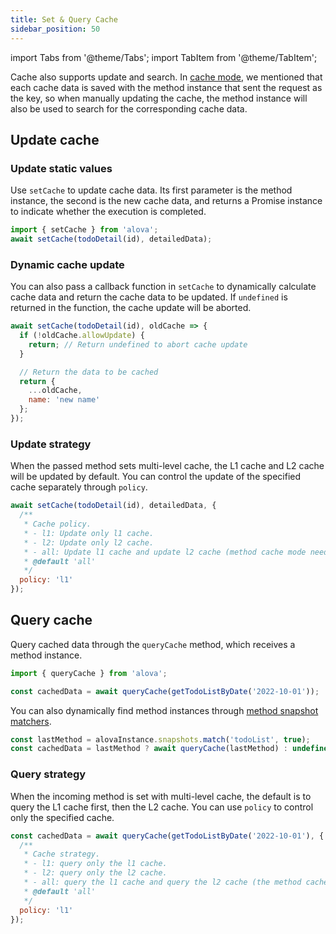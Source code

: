 ```yaml
---
title: Set & Query Cache
sidebar_position: 50
---
```


import Tabs from '@theme/Tabs';
import TabItem from '@theme/TabItem';

Cache also supports update and search. In [cache mode](/tutorial/cache/mode), we mentioned that each cache data is saved with the method instance that sent the request as the key, so when manually updating the cache, the method instance will also be used to search for the corresponding cache data.

## Update cache

### Update static values

Use `setCache` to update cache data. Its first parameter is the method instance, the second is the new cache data, and returns a Promise instance to indicate whether the execution is completed.

```js
import { setCache } from 'alova';
await setCache(todoDetail(id), detailedData);
```

### Dynamic cache update

You can also pass a callback function in `setCache` to dynamically calculate cache data and return the cache data to be updated. If `undefined` is returned in the function, the cache update will be aborted.

```javascript
await setCache(todoDetail(id), oldCache => {
  if (!oldCache.allowUpdate) {
    return; // Return undefined to abort cache update
  }

  // Return the data to be cached
  return {
    ...oldCache,
    name: 'new name'
  };
});
```

### Update strategy

When the passed method sets multi-level cache, the L1 cache and L2 cache will be updated by default. You can control the update of the specified cache separately through `policy`.

```js
await setCache(todoDetail(id), detailedData, {
  /**
   * Cache policy.
   * - l1: Update only l1 cache.
   * - l2: Update only l2 cache.
   * - all: Update l1 cache and update l2 cache (method cache mode needs to be 'restore').
   * @default 'all'
   */
  policy: 'l1'
});
```

## Query cache

Query cached data through the `queryCache` method, which receives a method instance.

```javascript
import { queryCache } from 'alova';

const cachedData = await queryCache(getTodoListByDate('2022-10-01'));
```

You can also dynamically find method instances through [method snapshot matchers](/tutorial/advanced/method-matcher).

```javascript
const lastMethod = alovaInstance.snapshots.match('todoList', true);
const cachedData = lastMethod ? await queryCache(lastMethod) : undefined;
```

### Query strategy

When the incoming method is set with multi-level cache, the default is to query the L1 cache first, then the L2 cache. You can use `policy` to control only the specified cache.

```js
const cachedData = await queryCache(getTodoListByDate('2022-10-01'), {
  /**
   * Cache strategy.
   * - l1: query only the l1 cache.
   * - l2: query only the l2 cache.
   * - all: query the l1 cache and query the l2 cache (the method cache mode needs to be 'restore').
   * @default 'all'
   */
  policy: 'l1'
});
```
